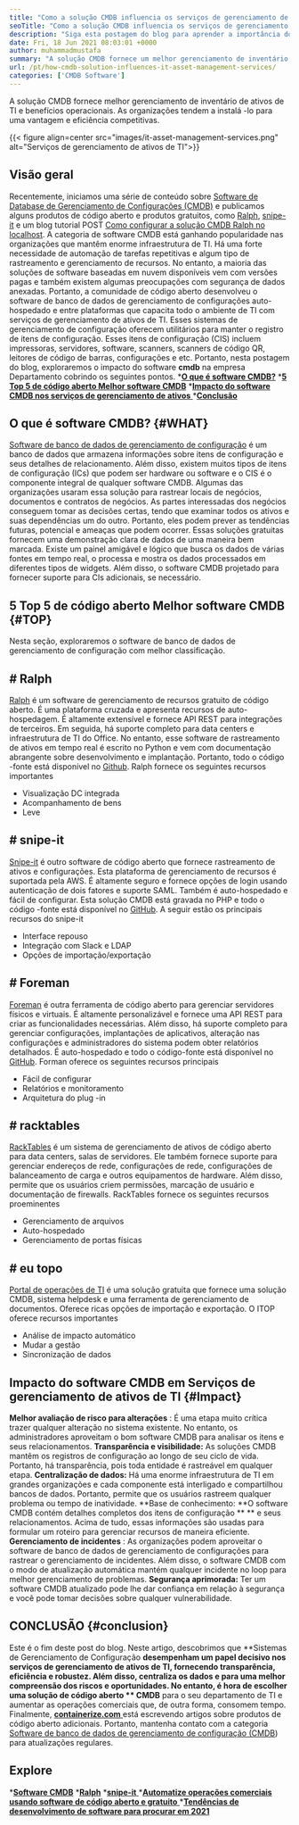 ```yaml
---
title: "Como a solução CMDB influencia os serviços de gerenciamento de ativos de TI" 
seoTitle: "Como a solução CMDB influencia os serviços de gerenciamento de ativos de TI" 
description: "Siga esta postagem do blog para aprender a importância dos serviços de gerenciamento de ativos de TI de código aberto e software CMDB gratuito no gerenciamento de vários itens de configuração." 
date: Fri, 18 Jun 2021 08:03:01 +0000
author: muhammadmustafa
summary: "A solução CMDB fornece um melhor gerenciamento de inventário de ativos de TI e benefícios operacionais. As organizações tendem a instalá -lo para uma vantagem e eficiência competitivas." 
url: /pt/how-cmdb-solution-influences-it-asset-management-services/
categories: ['CMDB Software']
---
```


A solução CMDB fornece melhor gerenciamento de inventário de ativos de TI e benefícios operacionais. As organizações tendem a instalá -lo para uma vantagem e eficiência competitivas.

{{< figure align=center src="images/it-asset-management-services.png" alt="Serviços de gerenciamento de ativos de TI">}}


## **Visão geral**
Recentemente, iniciamos uma série de conteúdo sobre [Software de Database de Gerenciamento de Configurações (CMDB)][1] e publicamos alguns produtos de código aberto e produtos gratuitos, como [Ralph][2], [snipe-it][3] e um blog tutorial POST [Como configurar a solução CMDB Ralph no localhost][4]. A categoria de software CMDB está ganhando popularidade nas organizações que mantêm enorme infraestrutura de TI. Há uma forte necessidade de automação de tarefas repetitivas e algum tipo de rastreamento e gerenciamento de recursos. No entanto, a maioria das soluções de software baseadas em nuvem disponíveis vem com versões pagas e também existem algumas preocupações com segurança de dados anexadas. Portanto, a comunidade de código aberto desenvolveu o software de banco de dados de gerenciamento de configurações auto-hospedado e entre plataformas que capacita todo o ambiente de TI com serviços de gerenciamento de ativos de TI.
Esses sistemas de gerenciamento de configuração oferecem utilitários para manter o registro de itens de configuração. Esses itens de configuração (CIS) incluem impressoras, servidores, software, scanners, scanners de código QR, leitores de código de barras, configurações e etc. Portanto, nesta postagem do blog, exploraremos o impacto do software **cmdb**  na empresa Departamento cobrindo os seguintes pontos.
  ***[O que é software CMDB?][5]** 
  ***[5 Top 5 de código aberto Melhor software CMDB][6]** 
  *[**Impacto do software CMDB nos serviços de gerenciamento de ativos** ][7]
  ***[Conclusão][8]** 

## **O que é software CMDB?**    {#WHAT}
[Software de banco de dados de gerenciamento de configuração][1] é um banco de dados que armazena informações sobre itens de configuração e seus detalhes de relacionamento. Além disso, existem muitos tipos de itens de configuração (ICs) que podem ser hardware ou software e o CIS é o componente integral de qualquer software CMDB. Algumas das organizações usaram essa solução para rastrear locais de negócios, documentos e contratos de negócios. As partes interessadas dos negócios conseguem tomar as decisões certas, tendo que examinar todos os ativos e suas dependências um do outro. Portanto, eles podem prever as tendências futuras, potencial e ameaças que podem ocorrer. Essas soluções gratuitas fornecem uma demonstração clara de dados de uma maneira bem marcada. Existe um painel amigável e lógico que busca os dados de várias fontes em tempo real, o processa e mostra os dados processados ​​em diferentes tipos de widgets. Além disso, o software CMDB projetado para fornecer suporte para CIs adicionais, se necessário.

## **5 Top 5 de código aberto Melhor software CMDB**    {#TOP}
Nesta seção, exploraremos o software de banco de dados de gerenciamento de configuração com melhor classificação.

## # Ralph
[Ralph][2] é um software de gerenciamento de recursos gratuito de código aberto. É uma plataforma cruzada e apresenta recursos de auto-hospedagem. É altamente extensível e fornece API REST para integrações de terceiros. Em seguida, há suporte completo para data centers e infraestrutura de TI do Office. No entanto, esse software de rastreamento de ativos em tempo real é escrito no Python e vem com documentação abrangente sobre desenvolvimento e implantação. Portanto, todo o código -fonte está disponível no [Github][9].
Ralph fornece os seguintes recursos importantes
  * Visualização DC integrada
  * Acompanhamento de bens
  * Leve

## # snipe-it
[Snipe-it][3] é outro software de código aberto que fornece rastreamento de ativos e configurações. Esta plataforma de gerenciamento de recursos é suportada pela AWS. É altamente seguro e fornece opções de login usando autenticação de dois fatores e suporte SAML. Também é auto-hospedado e fácil de configurar. Esta solução CMDB está gravada no PHP e todo o código -fonte está disponível no [GitHub][10].
A seguir estão os principais recursos do snipe-it
  * Interface repouso
  * Integração com Slack e LDAP
  * Opções de importação/exportação

## # Foreman
[Foreman][11] é outra ferramenta de código aberto para gerenciar servidores físicos e virtuais. É altamente personalizável e fornece uma API REST para criar as funcionalidades necessárias. Além disso, há suporte completo para gerenciar configurações, implantações de aplicativos, alteração nas configurações e administradores do sistema podem obter relatórios detalhados. É auto-hospedado e todo o código-fonte está disponível no [GitHub][12].
Forman oferece os seguintes recursos principais
  * Fácil de configurar
  * Relatórios e monitoramento
  * Arquitetura do plug -in

## # racktables
[RackTables][13] é um sistema de gerenciamento de ativos de código aberto para data centers, salas de servidores. Ele também fornece suporte para gerenciar endereços de rede, configurações de rede, configurações de balanceamento de carga e outros equipamentos de hardware. Além disso, permite que os usuários criem permissões, marcação de usuário e documentação de firewalls.
RackTables fornece os seguintes recursos proeminentes
  * Gerenciamento de arquivos
  * Auto-hospedado
  * Gerenciamento de portas físicas

## # eu topo
[Portal de operações de TI][14] é uma solução gratuita que fornece uma solução CMDB, sistema helpdesk e uma ferramenta de gerenciamento de documentos. Oferece ricas opções de importação e exportação.
O ITOP oferece recursos importantes
  * Análise de impacto automático
  * Mudar a gestão
  * Sincronização de dados

## Impacto do software CMDB em [][15] Serviços de gerenciamento de ativos de TI   {#Impact}
**Melhor avaliação de risco para alterações** : É uma etapa muito crítica trazer qualquer alteração no sistema existente. No entanto, os administradores aproveitam o bom software CMDB para analisar os itens e seus relacionamentos.
**Transparência e visibilidade:**  As soluções CMDB mantêm os registros de configuração ao longo de seu ciclo de vida. Portanto, há transparência, pois toda entidade é rastreável em qualquer etapa.
**Centralização de dados:**  Há uma enorme infraestrutura de TI em grandes organizações e cada componente está interligado e compartilhou bancos de dados. Portanto, permite que os usuários rastreem qualquer problema ou tempo de inatividade.
**Base de conhecimento:  **O software CMDB contém detalhes completos dos itens de configuração ** **  e seus relacionamentos. Acima de tudo, essas informações são usadas para formular um roteiro para gerenciar recursos de maneira eficiente.
**Gerenciamento de incidentes** : As organizações podem aproveitar o software de banco de dados de gerenciamento de configurações para rastrear o gerenciamento de incidentes. Além disso, o software CMDB com o modo de atualização automática mantém qualquer incidente no loop para melhor gerenciamento de problemas.
**Segurança aprimorada:**  Ter um software CMDB atualizado pode lhe dar confiança em relação à segurança e você pode tomar decisões sobre qualquer vulnerabilidade.

## **CONCLUSÃO**    {#conclusion}
Este é o fim deste post do blog. Neste artigo, descobrimos que **Sistemas de Gerenciamento de Configuração  **desempenham um papel decisivo nos serviços de gerenciamento de ativos de TI, fornecendo transparência, eficiência e robustez. Além disso, centraliza os dados e para uma melhor compreensão dos riscos e oportunidades. No entanto, é hora de escolher uma solução de código aberto **  CMDB**  para o seu departamento de TI e aumentar as operações comerciais que, de outra forma, consomem tempo.
Finalmente, [**containerize.com** ][16] está escrevendo artigos sobre produtos de código aberto adicionais. Portanto, mantenha contato com a categoria [][17][Software de banco de dados de gerenciamento de configuração (CMDB][1]) para atualizações regulares.

## Explore
  ***[Software CMDB][1]** 
  ***[Ralph][2]** 
  *[**snipe-it** ][3]
  *[**Automatize operações comerciais usando software de código aberto e gratuito** ][18]
  ***[Tendências de desenvolvimento de software para procurar em 2021][19]** 

  
[1]: https://products.containerize.com/cmdb-software/
[2]: https://products.containerize.com/cmdb-software/ralph/
[3]: https://products.containerize.com/cmdb-software/snipe-it/
[4]: https://blog.containerize.com/cmdb-software/how-to-set-up-cmdb-solution-ralph-on-localhost/
[5]: #what
[6]: #top
[7]: #impact
[8]: #Conclusion
[9]: https://github.com/allegro/ralph
[10]: https://github.com/snipe/snipe-it
[11]: https://theforeman.org/
[12]: https://github.com/theforeman/foreman
[13]: https://www.racktables.org/
[14]: https://www.combodo.com/itop
[15]: https://blog.containerize.com/wp-admin/post.php?post=5864&action=edit#app
[16]: https://www.containerize.com/
[17]: https://products.containerize.com/single-sign-on/
[18]: https://blog.containerize.com/blogging/automate-business-operations-using-open-source-software/
[19]: https://blog.containerize.com/blockchain-platforms/software-development-trends-to-look-out-for-in-2021/
